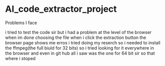 # AI_code_extractor_project
Problems I face 

i tried to test the code sir but i had a problem at the level of the browser when im done choosing the file when i click the extraction button the browser page shows me erros 
i tried doing my reserch so i needed to install the ffmpeg(the full biuld for 32 bits) so i tried looking for it everywhere in the browser and even in git hub all i saw was the one for 64 bit sir so that where i stoped 
